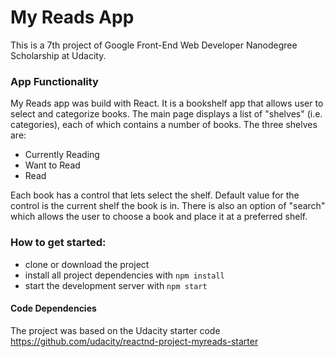 # My Reads App
This is a 7th project of Google Front-End Web Developer Nanodegree Scholarship at Udacity. 

### App Functionality
My Reads app was build with React. It is a bookshelf app that allows user to select and categorize books. The main page displays a list of "shelves" (i.e. categories), each of which contains a number of books. The three shelves are:
- Currently Reading
- Want to Read
- Read

Each book has a control that lets select the shelf. Default value for the control is the current shelf the book is in. There is also an option of "search" which allows the user to choose a book  and place it at a preferred shelf.

### How to get started:
* clone or download the project
* install all project dependencies with `npm install`
* start the development server with `npm start`

#### Code Dependencies
The project was based on the Udacity starter code https://github.com/udacity/reactnd-project-myreads-starter